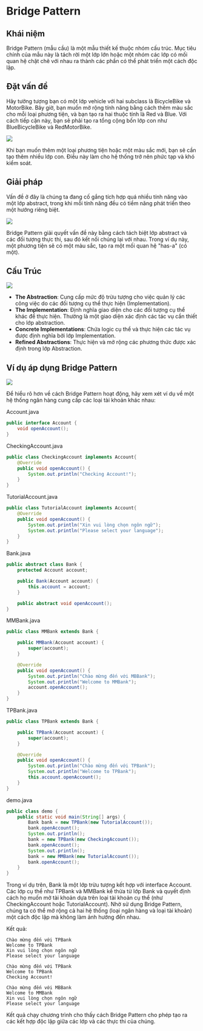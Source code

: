 # Bridge Pattern

## Khái niệm

Bridge Pattern (mẫu cầu) là một mẫu thiết kế thuộc nhóm cấu trúc. Mục tiêu chính của mẫu này là tách rời một lớp lớn hoặc một nhóm các lớp có mối quan hệ chặt chẽ với nhau ra thành các phần có thể phát triển một cách độc lập.

## Đặt vấn đề

Hãy tưởng tượng bạn có một lớp vehicle với hai subclass là BicycleBike và MotorBike. Bây giờ, bạn muốn mở rộng tính năng bằng cách thêm màu sắc cho mỗi loại phương tiện, và bạn tạo ra hai thuộc tính là Red và Blue. Với cách tiếp cận này, bạn sẽ phải tạo ra tổng cộng bốn lớp con như BlueBicycleBike và RedMotorBike.

![](Images/Problem%20Diagram-Page-2.png)

Khi bạn muốn thêm một loại phương tiện hoặc một màu sắc mới, bạn sẽ cần tạo thêm nhiều lớp con. Điều này làm cho hệ thống trở nên phức tạp và khó kiểm soát.

## Giải pháp

Vấn đề ở đây là chúng ta đang cố gắng tích hợp quá nhiều tính năng vào một lớp abstract, trong khi mỗi tính năng đều có tiềm năng phát triển theo một hướng riêng biệt.

![](Images/Solution%20Diagram-Page-3.png)

Bridge Pattern giải quyết vấn đề này bằng cách tách biệt lớp abstract và các đối tượng thực thi, sau đó kết nối chúng lại với nhau. Trong ví dụ này, một phương tiện sẽ có một màu sắc, tạo ra một mối quan hệ "has-a" (có một).

## Cấu Trúc
![](Images/Struct%20Diagram.png)

- **The Abstraction**: Cung cấp mức độ trừu tượng cho việc quản lý các công việc do các đối tượng cụ thể thực hiện (Implementation).
- **The Implementation**: Định nghĩa giao diện cho các đối tượng cụ thể khác để thực hiện. Thường là một giao diện xác định các tác vụ cần thiết cho lớp abstraction.
- **Concrete Implementations**: Chứa logic cụ thể và thực hiện các tác vụ được định nghĩa bởi lớp Implementation.
- **Refined Abstractions**: Thực hiện và mở rộng các phương thức được xác định trong lớp Abstraction.
## Ví dụ áp dụng Bridge Pattern

![](Images/Untitled%20Diagram.png )

Để hiểu rõ hơn về cách Bridge Pattern hoạt động, hãy xem xét ví dụ về một hệ thống ngân hàng cung cấp các loại tài khoản khác nhau:

Account.java

```java
public interface Account {
    void openAccount();
}
```

CheckingAccount.java

```java
public class CheckingAccount implements Account{
    @Override
    public void openAccount() {
        System.out.println("Checking Account!");
    }
}
```

TutorialAccount.java

```java
public class TutorialAccount implements Account{
    @Override
    public void openAccount() {
        System.out.println("Xin vui lòng chọn ngôn ngữ");
        System.out.println("Please select your language");
    }
}
```

Bank.java

```java
public abstract class Bank {
    protected Account account;

    public Bank(Account account) {
        this.account = account;
    }

    public abstract void openAccount();
}
```

MMBank.java

```java
public class MMBank extends Bank {

    public MMBank(Account account) {
        super(account);
    }

    @Override
    public void openAccount() {
        System.out.println("Chào mừng đến với MBBank");
        System.out.println("Welcome to MMBank");
        account.openAccount();
    }
}
```

TPBank.java

```java
public class TPBank extends Bank {

    public TPBank(Account account) {
        super(account);
    }

    @Override
    public void openAccount() {
        System.out.println("Chào mừng đến với TPBank");
        System.out.println("Welcome to TPBank");
        this.account.openAccount();
    }
}
```

demo.java

```java
public class demo {
    public static void main(String[] args) {
        Bank bank = new TPBank(new TutorialAccount());
        bank.openAccount();
        System.out.println();
        bank = new TPBank(new CheckingAccount());
        bank.openAccount();
        System.out.println();
        bank = new MMBank(new TutorialAccount());
        bank.openAccount();
    }
}
```

Trong ví dụ trên, Bank là một lớp trừu tượng kết hợp với interface Account. Các lớp cụ thể như TPBank và MMBank kế thừa từ lớp Bank và quyết định cách họ muốn mở tài khoản dựa trên loại tài khoản cụ thể (như CheckingAccount hoặc TutorialAccount). Nhờ sử dụng Bridge Pattern, chúng ta có thể mở rộng cả hai hệ thống (loại ngân hàng và loại tài khoản) một cách độc lập mà không làm ảnh hưởng đến nhau.

Kết quả:

```
Chào mừng đến với TPBank
Welcome to TPBank
Xin vui lòng chọn ngôn ngữ
Please select your language

Chào mừng đến với TPBank
Welcome to TPBank
Checking Account!

Chào mừng đến với MBBank
Welcome to MMBank
Xin vui lòng chọn ngôn ngữ
Please select your language
```

Kết quả chạy chương trình cho thấy cách Bridge Pattern cho phép tạo ra các kết hợp độc lập giữa các lớp và các thực thi của chúng.
